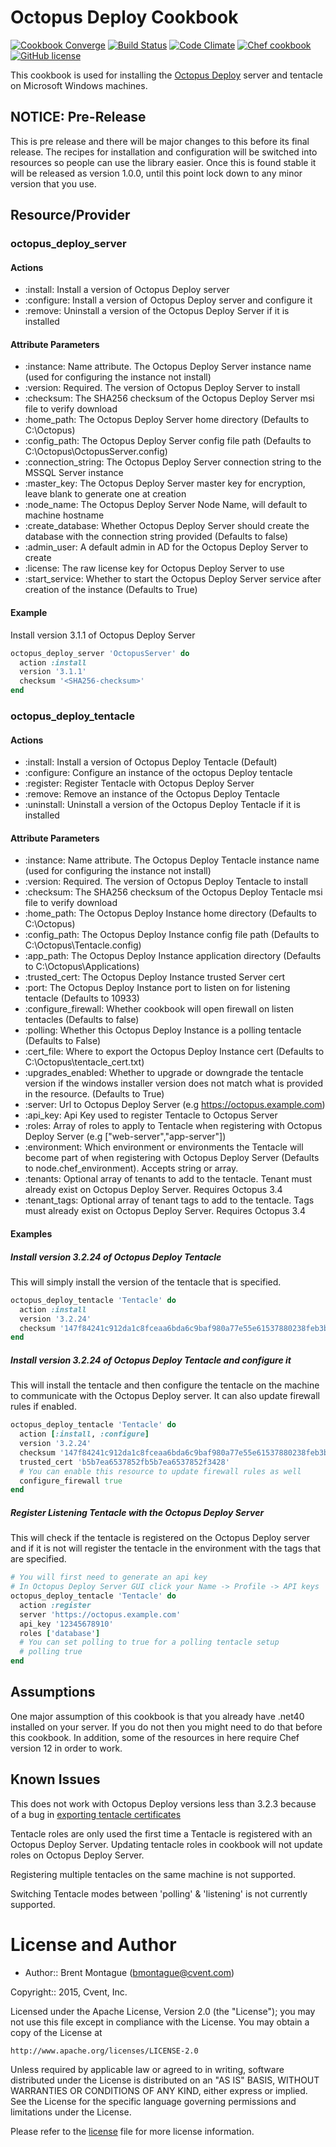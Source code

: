 Octopus Deploy Cookbook
=======================

[![Cookbook Converge](https://img.shields.io/appveyor/ci/bigbam505/octopus-deploy-cookbook/master.svg?style=flat-square&label=appveyor)](https://ci.appveyor.com/project/bigbam505/octopus-deploy-cookbook) [![Build Status](https://img.shields.io/travis/cvent/octopus-deploy-cookbook/master.svg?style=flat-square&label=travis)](https://travis-ci.org/cvent/octopus-deploy-cookbook) [![Code Climate](https://img.shields.io/codeclimate/github/cvent/octopus-deploy-cookbook.svg?style=flat-square)](https://codeclimate.com/github/cvent/octopus-deploy-cookbook) [![Chef cookbook](https://img.shields.io/cookbook/v/octopus-deploy.svg?style=flat-square)](https://supermarket.chef.io/cookbooks/octopus-deploy) [![GitHub license](https://img.shields.io/badge/license-Apache%202.0-blue.svg?style=flat-square)](https://github.com/cvent/octopus-deploy-cookbook/blob/master/LICENSE)

This cookbook is used for installing the [Octopus Deploy](http://octopusdeploy.com) server and tentacle on Microsoft Windows machines.


## NOTICE: Pre-Release
This is pre release and there will be major changes to this before its final release.  The recipes for installation and configuration will be switched into resources so people can use the library easier. Once this is found stable it will be released as version 1.0.0, until this point lock down to any minor version that you use.

## Resource/Provider
### octopus_deploy_server
#### Actions
- :install: Install a version of Octopus Deploy server
- :configure: Install a version of Octopus Deploy server and configure it
- :remove: Uninstall a version of the Octopus Deploy Server if it is installed

#### Attribute Parameters
- :instance: Name attribute. The Octopus Deploy Server instance name (used for configuring the instance not install)
- :version: Required. The version of Octopus Deploy Server to install
- :checksum: The SHA256 checksum of the Octopus Deploy Server msi file to verify download
- :home_path: The Octopus Deploy Server home directory (Defaults to C:\Octopus)
- :config_path: The Octopus Deploy Server config file path (Defaults to C:\Octopus\OctopusServer.config)
- :connection_string: The Octopus Deploy Server connection string to the MSSQL Server instance
- :master_key: The Octopus Deploy Server master key for encryption, leave blank to generate one at creation
- :node_name: The Octopus Deploy Server Node Name, will default to machine hostname
- :create_database: Whether Octopus Deploy Server should create the database with the connection string provided (Defaults to false)
- :admin_user: A default admin in AD for the Octopus Deploy Server to create
- :license: The raw license key for Octopus Deploy Server to use
- :start_service: Whether to start the Octopus Deploy Server service after creation of the instance (Defaults to True)

#### Example
Install version 3.1.1 of Octopus Deploy Server

```ruby
octopus_deploy_server 'OctopusServer' do
  action :install
  version '3.1.1'
  checksum '<SHA256-checksum>'
end
```

### octopus_deploy_tentacle
#### Actions
- :install: Install a version of Octopus Deploy Tentacle (Default)
- :configure: Configure an instance of the octopus Deploy tentacle
- :register: Register Tentacle with Octopus Deploy Server
- :remove: Remove an instance of the Octopus Deploy Tentacle
- :uninstall: Uninstall a version of the Octopus Deploy Tentacle if it is installed

#### Attribute Parameters
- :instance: Name attribute. The Octopus Deploy Tentacle instance name (used for configuring the instance not install)
- :version: Required. The version of Octopus Deploy Tentacle to install
- :checksum: The SHA256 checksum of the Octopus Deploy Tentacle msi file to verify download
- :home_path: The Octopus Deploy Instance home directory (Defaults to C:\Octopus)
- :config_path: The Octopus Deploy Instance config file path (Defaults to C:\Octopus\Tentacle.config)
- :app_path: The Octopus Deploy Instance application directory (Defaults to C:\Octopus\Applications)
- :trusted_cert: The Octopus Deploy Instance trusted Server cert
- :port: The Octopus Deploy Instance port to listen on for listening tentacle (Defaults to 10933)
- :configure_firewall: Whether cookbook will open firewall on listen tentacles (Defaults to false)
- :polling: Whether this Octopus Deploy Instance is a polling tentacle (Defaults to False)
- :cert_file: Where to export the Octopus Deploy Instance cert (Defaults to C:\Octopus\tentacle_cert.txt)
- :upgrades_enabled: Whether to upgrade or downgrade the tentacle version if the windows installer version does not match what is provided in the resource. (Defaults to True)
- :server: Url to Octopus Deploy Server (e.g https://octopus.example.com)
- :api_key: Api Key used to register Tentacle to Octopus Server
- :roles: Array of roles to apply to Tentacle when registering with Octopus Deploy Server (e.g ["web-server","app-server"]) 
- :environment: Which environment or environments the Tentacle will become part of when registering with Octopus Deploy Server (Defaults to node.chef_environment). Accepts string or array.
- :tenants: Optional array of tenants to add to the tentacle. Tenant must already exist on Octopus Deploy Server. Requires Octopus 3.4
- :tenant_tags: Optional array of tenant tags to add to the tentacle. Tags must already exist on Octopus Deploy Server. Requires Octopus 3.4

#### Examples

##### Install version 3.2.24 of Octopus Deploy Tentacle

This will simply install the version of the tentacle that is specified.

```ruby
octopus_deploy_tentacle 'Tentacle' do
  action :install
  version '3.2.24'
  checksum '147f84241c912da1c8fceaa6bda6c9baf980a77e55e61537880238feb3b7000a'
end
```

##### Install version 3.2.24 of Octopus Deploy Tentacle and configure it

This will install the tentacle and then configure the tentacle on the machine to communicate with the Octopus Deploy server.  It can also update firewall rules if enabled.

```ruby
octopus_deploy_tentacle 'Tentacle' do
  action [:install, :configure]
  version '3.2.24'
  checksum '147f84241c912da1c8fceaa6bda6c9baf980a77e55e61537880238feb3b7000a'
  trusted_cert 'b5b7ea6537852fb5b7ea6537852f3428'
  # You can enable this resource to update firewall rules as well
  configure_firewall true
end
```

##### Register Listening Tentacle with the Octopus Deploy Server

This will check if the tentacle is registered on the Octopus Deploy server and if it is not will register the tentacle in the environment with the tags that are specified.

```ruby
# You will first need to generate an api key
# In Octopus Deploy Server GUI click your Name -> Profile -> API keys
octopus_deploy_tentacle 'Tentacle' do
  action :register
  server 'https://octopus.example.com'
  api_key '12345678910'
  roles ['database']
  # You can set polling to true for a polling tentacle setup
  # polling true
end
```


## Assumptions

One major assumption of this cookbook is that you already have .net40 installed on your server.  If you do not then you might need to do that before this cookbook. In addition, some of the resources in here require Chef version 12 in order to work.


## Known Issues
This does not work with Octopus Deploy versions less than 3.2.3 because of a bug in [exporting tentacle certificates](https://github.com/OctopusDeploy/Issues/issues/2143)

Tentacle roles are only used the first time a Tentacle is registered with an Octopus Deploy Server. Updating tentacle roles in cookbook will not update roles on Octopus Deploy Server.

Registering multiple tentacles on the same machine is not supported.

Switching Tentacle modes between 'polling' & 'listening' is not currently supported.


License and Author
==================

* Author:: Brent Montague (<bmontague@cvent.com>)

Copyright:: 2015, Cvent, Inc.

Licensed under the Apache License, Version 2.0 (the "License");
you may not use this file except in compliance with the License.
You may obtain a copy of the License at

    http://www.apache.org/licenses/LICENSE-2.0

Unless required by applicable law or agreed to in writing, software
distributed under the License is distributed on an "AS IS" BASIS,
WITHOUT WARRANTIES OR CONDITIONS OF ANY KIND, either express or implied.
See the License for the specific language governing permissions and
limitations under the License.

Please refer to the [license](LICENSE.md) file for more license information.
